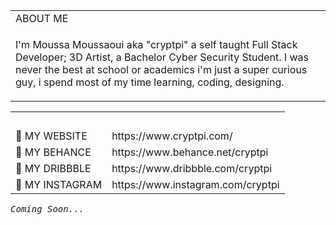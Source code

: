 <table>
 <tr><td>ABOUT ME</td></tr>
 <tr><td> <p>I'm Moussa Moussaoui aka "cryptpi" a self taught Full Stack Developer; 3D Artist, a Bachelor Cyber Security Student. I was never the best at school or academics i'm just a super curious guy, i spend most of my time learning, coding, designing.</p> </td></tr>
</table>

<table>
 <tr><td></td><td></br></td></tr>
<tr><td>🌟 MY WEBSITE </td><td> https://www.cryptpi.com/ </td></tr>
<tr><td>🌟 MY BEHANCE </td><td> https://www.behance.net/cryptpi </td></tr>
<tr><td>🌟 MY DRIBBBLE </td><td> https://www.dribbble.com/cryptpi </td></tr>
<tr><td>🌟 MY INSTAGRAM </td><td> https://www.instagram.com/cryptpi </td></tr>
</table>

<pre><em>Coming Soon...</em></pre>
